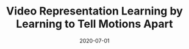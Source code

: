 ---
title: "Video Representation Learning by Learning to Tell Motions Apart"
collection: publications
permalink: /publication/2020-01-01-VideoSSL
excerpt: 'S. Jenni, G. Meishvili, and P. Favaro'
date: 2020-07-01
venue: 'IEEE Conference on Computer Vision and Pattern Recognition'
citation: '@InProceedings{Meishvili_2020_CVPR,
author = {Jenni, Simon and Meishvili, Givi and Favaro, Paolo},
title = {Video Representation Learning by Learning to Tell Motions Apart},
booktitle = {IEEE/CVF European Conference on Computer Vision (ECCV)},
month = {June},
year = {2020}}'
---